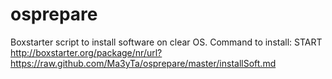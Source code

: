 osprepare
=========

Boxstarter script to install software on clear OS.
Command to install:
START http://boxstarter.org/package/nr/url?https://raw.github.com/Ma3yTa/osprepare/master/installSoft.md
